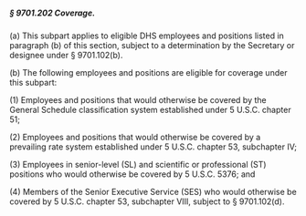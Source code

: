 ##### § 9701.202 Coverage. #####

(a) This subpart applies to eligible DHS employees and positions listed in paragraph (b) of this section, subject to a determination by the Secretary or designee under § 9701.102(b).

(b) The following employees and positions are eligible for coverage under this subpart:

(1) Employees and positions that would otherwise be covered by the General Schedule classification system established under 5 U.S.C. chapter 51;

(2) Employees and positions that would otherwise be covered by a prevailing rate system established under 5 U.S.C. chapter 53, subchapter IV;

(3) Employees in senior-level (SL) and scientific or professional (ST) positions who would otherwise be covered by 5 U.S.C. 5376; and

(4) Members of the Senior Executive Service (SES) who would otherwise be covered by 5 U.S.C. chapter 53, subchapter VIII, subject to § 9701.102(d).